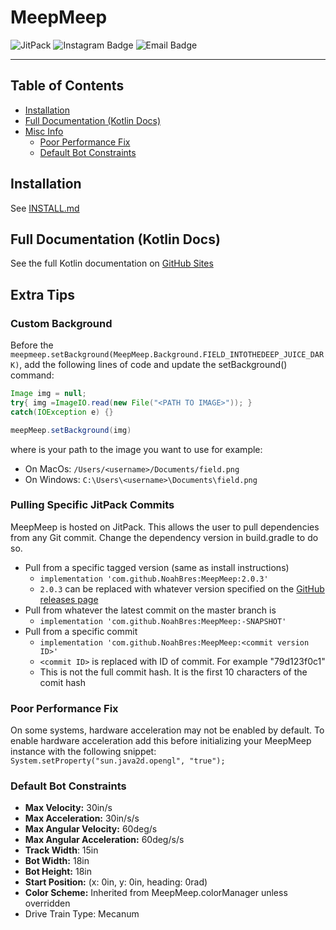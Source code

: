 # MeepMeep

![JitPack](https://img.shields.io/jitpack/version/com.github.rh-robotics/MeepMeep?style=for-the-badge&logo=jitpack&logoColor=%23edbe28&logoSize=%23edbe28&labelColor=%23676767&color=%23edbe28)
![Instagram Badge](https://img.shields.io/badge/%40rh--iron--lions-yellow?style=for-the-badge&logo=instagram&logoColor=%23edbe28&label=Instagram&labelColor=%23676767&color=%23edbe28&link=https%3A%2F%2Finstagram.com%2Frh-iron-lions)
![Email Badge](https://img.shields.io/badge/ironlions19922%40gmail.com-yellow?style=for-the-badge&logo=gmail&logoColor=%23edbe28&label=Email&labelColor=%23676767&color=%23edbe28&link=mailto%3Aironlions19922%40gmail.com)

---

## Table of Contents

- [Installation](#installation)
- [Full Documentation (Kotlin Docs)](#full-documentation-kotlin-docs)
- [Misc Info](#extra-tips)
    - [Poor Performance Fix](#poor-performance-fix)
    - [Default Bot Constraints](#default-bot-constraints)

## Installation
See [INSTALL.md](https://github.com/rh-robotics/MeepMeep/blob/master/INSTALL.md)

## Full Documentation (Kotlin Docs)
See the full Kotlin documentation on [GitHub Sites](https://rh-robotics.github.io/MeepMeep)

## Extra Tips

### Custom Background

Before the `meepmeep.setBackground(MeepMeep.Background.FIELD_INTOTHEDEEP_JUICE_DARK)`, add the
following
lines of code and update the setBackground() command:

```java
Image img = null;
try{ img =ImageIO.read(new File("<PATH TO IMAGE>")); }
catch(IOException e) {}

meepMeep.setBackground(img)
```

where <PATH TO IMAGE> is your path to the image you want to use for example:

- On MacOs: `/Users/<username>/Documents/field.png`
- On Windows: `C:\Users\<username>\Documents\field.png`

### Pulling Specific JitPack Commits

MeepMeep is hosted on JitPack. This allows the user to pull dependencies from any Git commit. Change
the dependency version in build.gradle to do so.

- Pull from a specific tagged version (same as install instructions)
    - `implementation 'com.github.NoahBres:MeepMeep:2.0.3'`
    - `2.0.3` can be replaced with whatever version specified on
      the [GitHub releases page](https://github.com/NoahBres/MeepMeep/releases)
- Pull from whatever the latest commit on the master branch is
    - `implementation 'com.github.NoahBres:MeepMeep:-SNAPSHOT'`
- Pull from a specific commit
    - `implementation 'com.github.NoahBres:MeepMeep:<commit version ID>'`
    - `<commit ID>` is replaced with ID of commit. For example "79d123f0c1"
    - This is not the full commit hash. It is the first 10 characters of the comit hash

### Poor Performance Fix

On some systems, hardware acceleration may not be enabled by default. To enable hardware
acceleration add this before initializing your MeepMeep instance with the following snippet:
`System.setProperty("sun.java2d.opengl", "true");`

### Default Bot Constraints

- **Max Velocity:** 30in/s
- **Max Acceleration:** 30in/s/s
- **Max Angular Velocity:** 60deg/s
- **Max Angular Acceleration:** 60deg/s/s
- **Track Width**: 15in
- **Bot Width:** 18in
- **Bot Height:** 18in
- **Start Position:** (x: 0in, y: 0in, heading: 0rad)
- **Color Scheme:** Inherited from MeepMeep.colorManager unless overridden
- Drive Train Type: Mecanum
